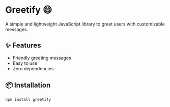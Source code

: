 # Greetify 😄

A simple and lightweight JavaScript library to greet users with customizable messages.

## ✨ Features
- Friendly greeting messages
- Easy to use
- Zero dependencies

## 📦 Installation

```bash
npm install greetify
